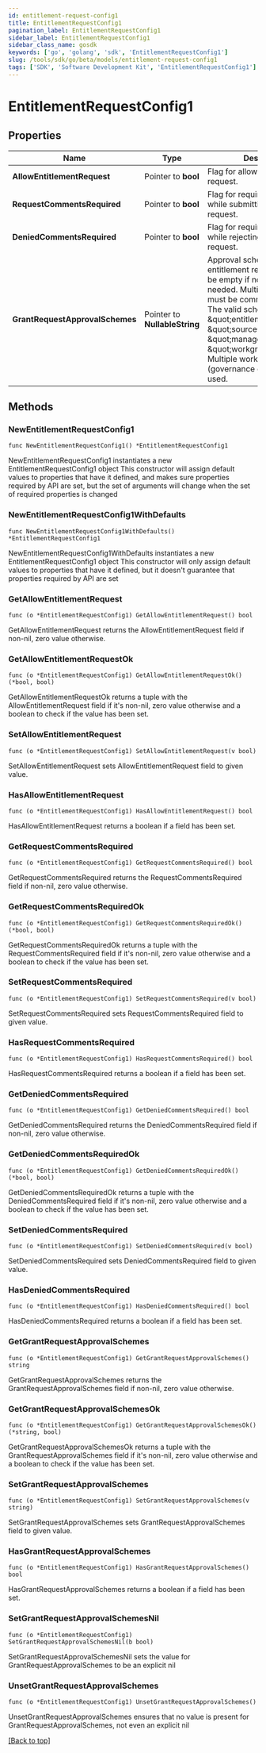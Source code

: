 ```yaml
---
id: entitlement-request-config1
title: EntitlementRequestConfig1
pagination_label: EntitlementRequestConfig1
sidebar_label: EntitlementRequestConfig1
sidebar_class_name: gosdk
keywords: ['go', 'golang', 'sdk', 'EntitlementRequestConfig1'] 
slug: /tools/sdk/go/beta/models/entitlement-request-config1
tags: ['SDK', 'Software Development Kit', 'EntitlementRequestConfig1']
---
```


# EntitlementRequestConfig1

## Properties

Name | Type | Description | Notes
------------ | ------------- | ------------- | -------------
**AllowEntitlementRequest** | Pointer to **bool** | Flag for allowing entitlement request. | [optional] 
**RequestCommentsRequired** | Pointer to **bool** | Flag for requiring comments while submitting an entitlement request. | [optional] [default to false]
**DeniedCommentsRequired** | Pointer to **bool** | Flag for requiring comments while rejecting an entitlement request. | [optional] [default to false]
**GrantRequestApprovalSchemes** | Pointer to **NullableString** | Approval schemes for granting entitlement request. This can be empty if no approval is needed. Multiple schemes must be comma-separated. The valid schemes are \&quot;entitlementOwner\&quot;, \&quot;sourceOwner\&quot;, \&quot;manager\&quot; and \&quot;workgroup:{id}\&quot;. Multiple workgroups (governance groups) can be used.  | [optional] [default to "sourceOwner"]

## Methods

### NewEntitlementRequestConfig1

`func NewEntitlementRequestConfig1() *EntitlementRequestConfig1`

NewEntitlementRequestConfig1 instantiates a new EntitlementRequestConfig1 object
This constructor will assign default values to properties that have it defined,
and makes sure properties required by API are set, but the set of arguments
will change when the set of required properties is changed

### NewEntitlementRequestConfig1WithDefaults

`func NewEntitlementRequestConfig1WithDefaults() *EntitlementRequestConfig1`

NewEntitlementRequestConfig1WithDefaults instantiates a new EntitlementRequestConfig1 object
This constructor will only assign default values to properties that have it defined,
but it doesn't guarantee that properties required by API are set

### GetAllowEntitlementRequest

`func (o *EntitlementRequestConfig1) GetAllowEntitlementRequest() bool`

GetAllowEntitlementRequest returns the AllowEntitlementRequest field if non-nil, zero value otherwise.

### GetAllowEntitlementRequestOk

`func (o *EntitlementRequestConfig1) GetAllowEntitlementRequestOk() (*bool, bool)`

GetAllowEntitlementRequestOk returns a tuple with the AllowEntitlementRequest field if it's non-nil, zero value otherwise
and a boolean to check if the value has been set.

### SetAllowEntitlementRequest

`func (o *EntitlementRequestConfig1) SetAllowEntitlementRequest(v bool)`

SetAllowEntitlementRequest sets AllowEntitlementRequest field to given value.

### HasAllowEntitlementRequest

`func (o *EntitlementRequestConfig1) HasAllowEntitlementRequest() bool`

HasAllowEntitlementRequest returns a boolean if a field has been set.

### GetRequestCommentsRequired

`func (o *EntitlementRequestConfig1) GetRequestCommentsRequired() bool`

GetRequestCommentsRequired returns the RequestCommentsRequired field if non-nil, zero value otherwise.

### GetRequestCommentsRequiredOk

`func (o *EntitlementRequestConfig1) GetRequestCommentsRequiredOk() (*bool, bool)`

GetRequestCommentsRequiredOk returns a tuple with the RequestCommentsRequired field if it's non-nil, zero value otherwise
and a boolean to check if the value has been set.

### SetRequestCommentsRequired

`func (o *EntitlementRequestConfig1) SetRequestCommentsRequired(v bool)`

SetRequestCommentsRequired sets RequestCommentsRequired field to given value.

### HasRequestCommentsRequired

`func (o *EntitlementRequestConfig1) HasRequestCommentsRequired() bool`

HasRequestCommentsRequired returns a boolean if a field has been set.

### GetDeniedCommentsRequired

`func (o *EntitlementRequestConfig1) GetDeniedCommentsRequired() bool`

GetDeniedCommentsRequired returns the DeniedCommentsRequired field if non-nil, zero value otherwise.

### GetDeniedCommentsRequiredOk

`func (o *EntitlementRequestConfig1) GetDeniedCommentsRequiredOk() (*bool, bool)`

GetDeniedCommentsRequiredOk returns a tuple with the DeniedCommentsRequired field if it's non-nil, zero value otherwise
and a boolean to check if the value has been set.

### SetDeniedCommentsRequired

`func (o *EntitlementRequestConfig1) SetDeniedCommentsRequired(v bool)`

SetDeniedCommentsRequired sets DeniedCommentsRequired field to given value.

### HasDeniedCommentsRequired

`func (o *EntitlementRequestConfig1) HasDeniedCommentsRequired() bool`

HasDeniedCommentsRequired returns a boolean if a field has been set.

### GetGrantRequestApprovalSchemes

`func (o *EntitlementRequestConfig1) GetGrantRequestApprovalSchemes() string`

GetGrantRequestApprovalSchemes returns the GrantRequestApprovalSchemes field if non-nil, zero value otherwise.

### GetGrantRequestApprovalSchemesOk

`func (o *EntitlementRequestConfig1) GetGrantRequestApprovalSchemesOk() (*string, bool)`

GetGrantRequestApprovalSchemesOk returns a tuple with the GrantRequestApprovalSchemes field if it's non-nil, zero value otherwise
and a boolean to check if the value has been set.

### SetGrantRequestApprovalSchemes

`func (o *EntitlementRequestConfig1) SetGrantRequestApprovalSchemes(v string)`

SetGrantRequestApprovalSchemes sets GrantRequestApprovalSchemes field to given value.

### HasGrantRequestApprovalSchemes

`func (o *EntitlementRequestConfig1) HasGrantRequestApprovalSchemes() bool`

HasGrantRequestApprovalSchemes returns a boolean if a field has been set.

### SetGrantRequestApprovalSchemesNil

`func (o *EntitlementRequestConfig1) SetGrantRequestApprovalSchemesNil(b bool)`

 SetGrantRequestApprovalSchemesNil sets the value for GrantRequestApprovalSchemes to be an explicit nil

### UnsetGrantRequestApprovalSchemes
`func (o *EntitlementRequestConfig1) UnsetGrantRequestApprovalSchemes()`

UnsetGrantRequestApprovalSchemes ensures that no value is present for GrantRequestApprovalSchemes, not even an explicit nil

[[Back to top]](#) 


